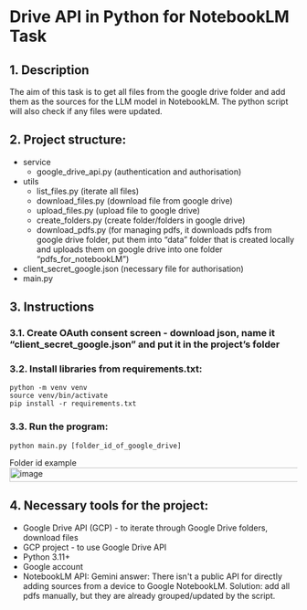 # Drive API in Python for NotebookLM Task
## 1.	Description
The aim of this task is to get all files from the google drive folder and add them as the sources for the LLM model in NotebookLM. The python script will also check if any files were updated. 

## 2.	Project structure:
-	service
    -	google_drive_api.py (authentication and authorisation)
-	utils
    -	list_files.py (iterate all files)
    -	download_files.py (download file from google drive)
    -	upload_files.py (upload file to google drive)
    -	create_folders.py (create folder/folders in google drive)
    -	download_pdfs.py (for managing pdfs, it downloads pdfs from google drive folder, put them into “data” folder that is created locally and uploads them on google drive into one folder “pdfs_for_notebookLM”)
-	client_secret_google.json (necessary file for authorisation)
-	main.py
## 3.	Instructions
### 3.1.	Create OAuth consent screen - download json, name it  “client_secret_google.json” and put it in the project’s folder
### 3.2.	Install libraries from requirements.txt:
```
python -m venv venv
source venv/bin/activate
pip install -r requirements.txt
```
### 3.3.	Run the program: 
```
python main.py [folder_id_of_google_drive]
```
 
Folder id example
<img width="624" height="25" alt="image" src="https://github.com/user-attachments/assets/ab1bcdd4-18d8-4205-8e5f-b97c4765614d" />

## 4.	Necessary tools for the project:
-	Google Drive API (GCP) - to iterate through Google Drive folders, download files
-	GCP project - to use Google Drive API
-	Python 3.11+
-	Google account
-	NotebookLM API: Gemini answer: There isn't a public API for directly adding sources from a device to Google NotebookLM. Solution: add all pdfs manually, but they are already grouped/updated by the script.
